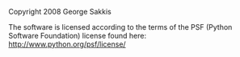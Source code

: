Copyright 2008 George Sakkis

The software is licensed according to the terms of the PSF (Python Software Foundation) license found here: http://www.python.org/psf/license/